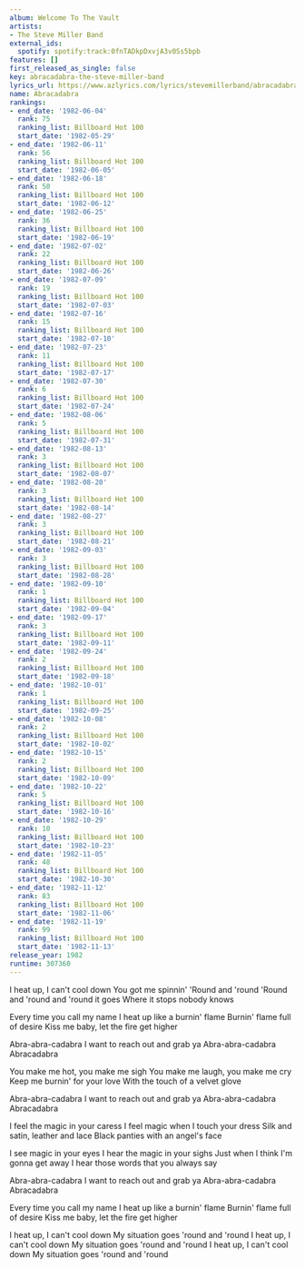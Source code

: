 ```yaml
---
album: Welcome To The Vault
artists:
- The Steve Miller Band
external_ids:
  spotify: spotify:track:0fnTADkpDxvjA3v0Ss5bpb
features: []
first_released_as_single: false
key: abracadabra-the-steve-miller-band
lyrics_url: https://www.azlyrics.com/lyrics/stevemillerband/abracadabra.html
name: Abracadabra
rankings:
- end_date: '1982-06-04'
  rank: 75
  ranking_list: Billboard Hot 100
  start_date: '1982-05-29'
- end_date: '1982-06-11'
  rank: 56
  ranking_list: Billboard Hot 100
  start_date: '1982-06-05'
- end_date: '1982-06-18'
  rank: 50
  ranking_list: Billboard Hot 100
  start_date: '1982-06-12'
- end_date: '1982-06-25'
  rank: 36
  ranking_list: Billboard Hot 100
  start_date: '1982-06-19'
- end_date: '1982-07-02'
  rank: 22
  ranking_list: Billboard Hot 100
  start_date: '1982-06-26'
- end_date: '1982-07-09'
  rank: 19
  ranking_list: Billboard Hot 100
  start_date: '1982-07-03'
- end_date: '1982-07-16'
  rank: 15
  ranking_list: Billboard Hot 100
  start_date: '1982-07-10'
- end_date: '1982-07-23'
  rank: 11
  ranking_list: Billboard Hot 100
  start_date: '1982-07-17'
- end_date: '1982-07-30'
  rank: 6
  ranking_list: Billboard Hot 100
  start_date: '1982-07-24'
- end_date: '1982-08-06'
  rank: 5
  ranking_list: Billboard Hot 100
  start_date: '1982-07-31'
- end_date: '1982-08-13'
  rank: 3
  ranking_list: Billboard Hot 100
  start_date: '1982-08-07'
- end_date: '1982-08-20'
  rank: 3
  ranking_list: Billboard Hot 100
  start_date: '1982-08-14'
- end_date: '1982-08-27'
  rank: 3
  ranking_list: Billboard Hot 100
  start_date: '1982-08-21'
- end_date: '1982-09-03'
  rank: 3
  ranking_list: Billboard Hot 100
  start_date: '1982-08-28'
- end_date: '1982-09-10'
  rank: 1
  ranking_list: Billboard Hot 100
  start_date: '1982-09-04'
- end_date: '1982-09-17'
  rank: 3
  ranking_list: Billboard Hot 100
  start_date: '1982-09-11'
- end_date: '1982-09-24'
  rank: 2
  ranking_list: Billboard Hot 100
  start_date: '1982-09-18'
- end_date: '1982-10-01'
  rank: 1
  ranking_list: Billboard Hot 100
  start_date: '1982-09-25'
- end_date: '1982-10-08'
  rank: 2
  ranking_list: Billboard Hot 100
  start_date: '1982-10-02'
- end_date: '1982-10-15'
  rank: 2
  ranking_list: Billboard Hot 100
  start_date: '1982-10-09'
- end_date: '1982-10-22'
  rank: 5
  ranking_list: Billboard Hot 100
  start_date: '1982-10-16'
- end_date: '1982-10-29'
  rank: 10
  ranking_list: Billboard Hot 100
  start_date: '1982-10-23'
- end_date: '1982-11-05'
  rank: 48
  ranking_list: Billboard Hot 100
  start_date: '1982-10-30'
- end_date: '1982-11-12'
  rank: 83
  ranking_list: Billboard Hot 100
  start_date: '1982-11-06'
- end_date: '1982-11-19'
  rank: 99
  ranking_list: Billboard Hot 100
  start_date: '1982-11-13'
release_year: 1982
runtime: 307360
---
```

I heat up, I can't cool down
You got me spinnin'
'Round and 'round
'Round and 'round and 'round it goes
Where it stops nobody knows

Every time you call my name
I heat up like a burnin' flame
Burnin' flame full of desire
Kiss me baby, let the fire get higher

Abra-abra-cadabra
I want to reach out and grab ya
Abra-abra-cadabra
Abracadabra

You make me hot, you make me sigh
You make me laugh, you make me cry
Keep me burnin' for your love
With the touch of a velvet glove

Abra-abra-cadabra
I want to reach out and grab ya
Abra-abra-cadabra
Abracadabra

I feel the magic in your caress
I feel magic when I touch your dress
Silk and satin, leather and lace
Black panties with an angel's face

I see magic in your eyes
I hear the magic in your sighs
Just when I think I'm gonna get away
I hear those words that you always say

Abra-abra-cadabra
I want to reach out and grab ya
Abra-abra-cadabra
Abracadabra

Every time you call my name
I heat up like a burnin' flame
Burnin' flame full of desire
Kiss me baby, let the fire get higher

I heat up, I can't cool down
My situation goes 'round and 'round
I heat up, I can't cool down
My situation goes 'round and 'round
I heat up, I can't cool down
My situation goes 'round and 'round
